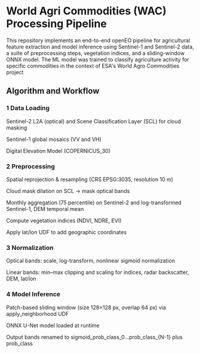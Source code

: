 # World Agri Commodities (WAC) Processing Pipeline
This repository implements an end-to-end openEO pipeline for agricultural feature extraction and model inference using Sentinel-1 and Sentinel-2 data, a suite of preprocessing steps, vegetation indices, and a sliding-window ONNX model. The ML model was trained to classify agriculture activity for specific commodities in the context of ESA's World Agro Commodities project

## Algorithm and Workflow
### 1 Data Loading

Sentinel-2 L2A (optical) and Scene Classification Layer (SCL) for cloud masking

Sentinel-1 global mosaics (VV and VH)

Digital Elevation Model (COPERNICUS_30)

### 2 Preprocessing

Spatial reprojection & resampling (CRS EPSG:3035, resolution 10 m)

Cloud mask dilation on SCL → mask optical bands

Monthly aggregation (75 percentile) on Sentinel-2 and log-transformed Sentinel-1, DEM temporal mean

Compute vegetation indices (NDVI, NDRE, EVI)

Apply lat/lon UDF to add geographic coordinates

### 3 Normalization

Optical bands: scale, log-transform, nonlinear sigmoid normalization

Linear bands: min–max clipping and scaling for indices, radar backscatter, DEM, lat/lon

### 4 Model Inference

Patch-based sliding window (size 128×128 px, overlap 64 px) via apply_neighborhood UDF

ONNX U-Net model loaded at runtime

Output bands renamed to sigmoid_prob_class_0…prob_class_{N-1} plus prob_class
 